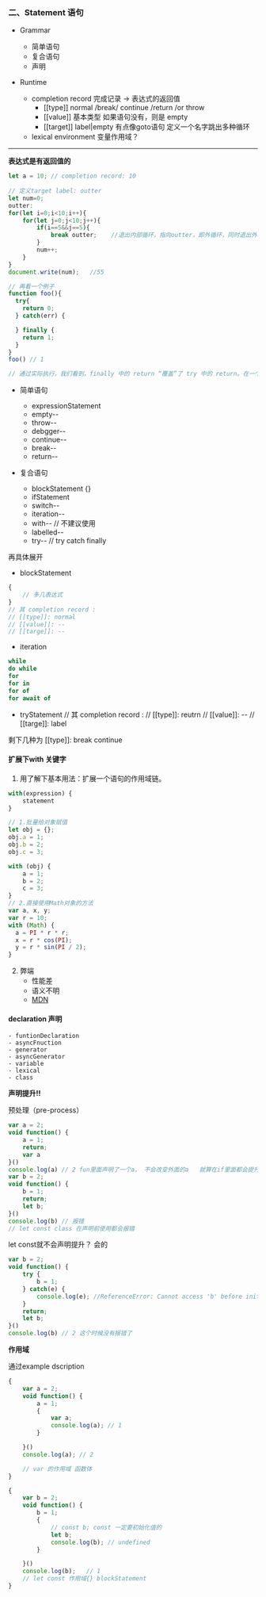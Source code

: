 ### 二、Statement 语句


- Grammar
    - 简单语句
    - 复合语句
    - 声明

- Runtime
    - completion record  完成记录 -> 表达式的返回值
        - [[type]] normal /break/ continue /return /or throw
        - [[value]] 基本类型  如果语句没有，则是 empty
        - [[target]] label|empty 有点像goto语句 定义一个名字跳出多种循环
    - lexical environment  变量作用域？
---
__表达式是有返回值的__
```javascript
let a = 10; // completion record: 10
    
// 定义target label: outter
let num=0;
outter:
for(let i=0;i<10;i++){
    for(let j=0;j<10;j++){
        if(i==5&&j==5){
            break outter;    //退出内部循环，指向outter，即外循环，同时退出外循环
        }
        num++;
    }
}
document.write(num);   //55

// 再看一个例子
function foo(){
  try{
    return 0;
  } catch(err) {

  } finally {
    return 1;
  }
}
foo() // 1

// 通过实际执行，我们看到，finally 中的 return “覆盖”了 try 中的 return。在一个函数中执行了两次 return，这已经超出了很多人的常识，也是其它语言中不会出现的一种行为。 这背后正是completion record: [[type]] return
```

- 简单语句
    - expressionStatement
    - empty--
    - throw--
    - debgger--
    - continue--
    - break--
    - return--

- 复合语句
    - blockStatement   {}
    - ifStatement
    - switch--
    - iteration--
    - with--     // 不建议使用
    - labelled--
    - try--   // try catch finally

再具体展开
- blockStatement
```javascript
{
    // 多几表达式
}
// 其 completion record :
// [[type]]: normal
// [[value]]: --
// [[targe]]: --
```
- iteration 
```javascript
while
do while
for
for in
for of
for await of

```
- tryStatement
// 其 completion record :
// [[type]]: reutrn
// [[value]]: --
// [[targe]]: label

剩下几种为 [[type]]: break continue

#### 扩展下with 关键字

1. 用了解下基本用法：扩展一个语句的作用域链。
```javascript
with(expression) {
    statement
}

// 1.批量给对象赋值
let obj = {};
obj.a = 1;
obj.b = 2;
obj.c = 3;

with (obj) {
    a = 1;
    b = 2;
    c = 3;
}
// 2.直接使用Math对象的方法
var a, x, y;
var r = 10;
with (Math) {
  a = PI * r * r;
  x = r * cos(PI);
  y = r * sin(PI / 2);
}

```
2. 弊端
    - 性能差
    - 语义不明
    - [MDN](https://developer.mozilla.org/zh-CN/docs/Web/JavaScript/Reference/Statements/with)

#### declaration 声明
    - funtionDeclaration
    - asyncFnuction
    - generator
    - asyncGenerator
    - variable
    - lexical
    - class

__声明提升!!__

预处理（pre-process）
```javascript
var a = 2;
void function() {
    a = 1;
    return;
    var a
}()
console.log(a) // 2 fun里面声明了一个a， 不会改变外面的a   就算在if里面都会提升
var b = 2;
void function() {
    b = 1;
    return;
    let b;
}()
console.log(b) // 报错
// let const class 在声明前使用都会报错
```

let const就不会声明提升？ 会的
```javascript
var b = 2;
void function() {
    try {
        b = 1;
    } catch(e) {
        console.log(e); //ReferenceError: Cannot access 'b' before initialization
    }
    return;
    let b;
}()
console.log(b) // 2 这个时候没有报错了
```

__作用域__

通过example dscription
```javascript
{
    var a = 2;
    void function() {
        a = 1;
        {
            var a;
            console.log(a); // 1
        }

    }()
    console.log(a); // 2

    // var 的作用域 函数体
}

{
    var b = 2;
    void function() {
        b = 1;
        {
            // const b; const 一定要初始化值的
            let b;
            console.log(b); // undefined
        }

    }()
    console.log(b);   // 1
    // let const 作用域{} blockStatement
}

```